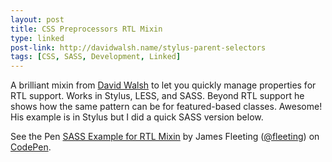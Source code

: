 ```yaml
---
layout: post
title: CSS Preprocessors RTL Mixin
type: linked
post-link: http://davidwalsh.name/stylus-parent-selectors
tags: [CSS, SASS, Development, Linked]
---
```


A brilliant mixin from [David Walsh](http://davidwalsh.name/stylus-parent-selectors) to let you quickly manage properties for RTL support. Works in Stylus, LESS, and SASS. Beyond RTL support he shows how the same pattern can be for featured-based classes. Awesome! His example is in Stylus but I did a quick SASS version below.

<p data-height="300" data-theme-id="4089" data-slug-hash="AqHtu" data-default-tab="result" data-user="fleeting" data-embed-version="2" class="codepen">See the Pen <a href="http://codepen.io/fleeting/pen/AqHtu/">SASS Example for RTL Mixin</a> by James Fleeting (<a href="http://codepen.io/fleeting">@fleeting</a>) on <a href="http://codepen.io">CodePen</a>.</p>
<script async src="//assets.codepen.io/assets/embed/ei.js"></script>
